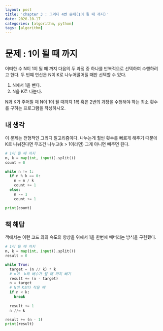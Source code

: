 ```yaml
---
layout: post
title: 'chapter 3 : 그리디 4번 문제(1이 될 때 까지)'
date: 2020-10-17
categories: [algorithm, python]
tags: [algorithm]
---
```

# 문제 : 1이 될 때 까지
어떠한 수 N이 1이 될 때 까지 다음의 두 과정 중 하나를 반복적으로 선택하여 수행하려고 한다. 두 번쨰 연산은 N이 K로 나누어떨어질 때만 선택할 수 있다.   
1. N에서 1을 뺀다.
2. N을 K로 나눈다.

N과 K가 주어질 때 N이 1이 될 때까지 1복 혹은 2번의 과정을 수행해야 하는 최소 횟수를 구하는 프로그램을 작성하시오.

## 내 생각
이 문제는 전형적인 그리디 알고리즘이다. 나누는게 훨씬 횟수를 빠르게 해주기 때문에 K로 나눠진다면 무조건 나누고(k > 1이라면) 그게 아니면 빼주면 된다. 
```python
# 1이 될 때 까지
n, k = map(int, input().split())
count = 0

while n != 1:
  if n % k == 0:
    n = n / k
    count += 1
  else:
    n -= 1
    count += 1

print(count)
```
## 책 해답
책에서는 이런 코드 외의 속도의 향상을 위해서 1을 한번에 빼버리는 방식을 구현했다. 
```python
# 1이 될 때 까지
n, k = map(int, input().split())
result = 0

while True:
  target = (n // k) * k
  # n이  k의 배수가 될 때 까지 뺴기
  result += (n - target)
  n = target
  # N이 K보다 작을 때
  if n < k:
    break
  
  result += 1
  n //= k

result += (n - 1)
print(result)
```
